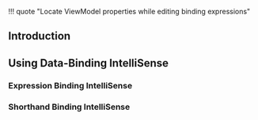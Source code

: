 !!! quote "Locate ViewModel properties while editing  binding expressions"

## Introduction

## Using Data-Binding IntelliSense

### Expression Binding IntelliSense

### Shorthand Binding IntelliSense
